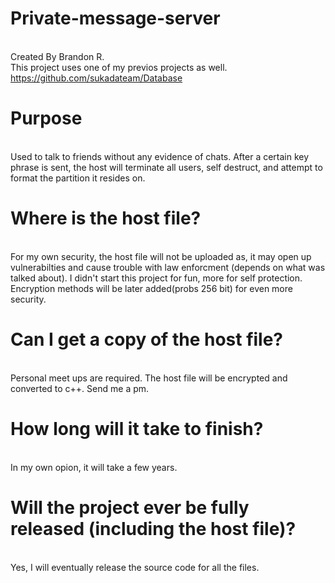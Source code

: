 # Private-message-server
<br> Created By Brandon R.
<br> This project uses one of my previos projects as well. https://github.com/sukadateam/Database

# Purpose
<br> Used to talk to friends without any evidence of chats. After a certain key phrase is sent, the host will terminate all users, self destruct, and attempt to format the partition it resides on.

# Where is the host file?
<br> For my own security, the host file will not be uploaded as, it may open up vulnerabilties and cause trouble with law enforcment (depends on what was talked about). I didn't start this project for fun, more for self protection. Encryption methods will be later added(probs 256 bit) for even more security.

# Can I get a copy of the host file?
<br> Personal meet ups are required. The host file will be encrypted and converted to c++. Send me a pm.

# How long will it take to finish?
<br> In my own opion, it will take a few years.

# Will the project ever be fully released (including the host file)?
<br> Yes, I will eventually release the source code for all the files.
